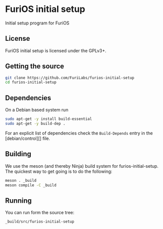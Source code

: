 # FuriOS initial setup

Initial setup program for FuriOS

## License

FuriOS initial setup is licensed under the GPLv3+.

## Getting the source

```sh
git clone https://github.com/FuriLabs/furios-initial-setup
cd furios-initial-setup
```

## Dependencies
On a Debian based system run

```sh
sudo apt-get -y install build-essential
sudo apt-get -y build-dep .
```

For an explicit list of dependencies check the `Build-Depends` entry in the
[debian/control][] file.

## Building

We use the meson (and thereby Ninja) build system for furios-initial-setup.  The quickest
way to get going is to do the following:

```sh
meson . _build
meson compile -C _build
```

## Running

You can run form the source tree:

```sh
_build/src/furios-initial-setup
```
